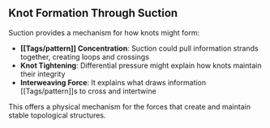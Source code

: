 ## Knot Formation Through Suction

Suction provides a mechanism for how knots might form:

- **[[Tags/pattern]] Concentration**: Suction could pull information strands together, creating loops and crossings
- **Knot Tightening**: Differential pressure might explain how knots maintain their integrity
- **Interweaving Force**: It explains what draws information [[Tags/pattern]]s to cross and intertwine

This offers a physical mechanism for the forces that create and maintain stable topological structures.